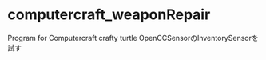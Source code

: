 # computercraft_weaponRepair
Program for Computercraft crafty turtle
OpenCCSensorのInventorySensorを試す
